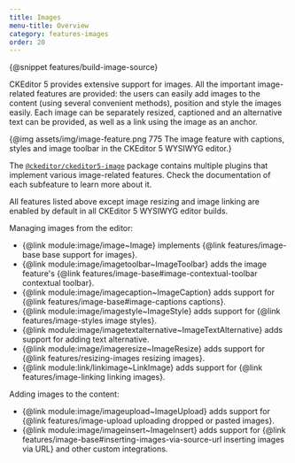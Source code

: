 ```yaml
---
title: Images
menu-title: Overview
category: features-images
order: 20
---
```


{@snippet features/build-image-source}

CKEditor 5 provides extensive support for images. All the important image-related features are provided: the users can easily add images to the content (using several convenient methods), position and style the images easily. Each image can be separately resized, captioned and an alternative text can be provided, as well as a link using the image as an anchor.

{@img assets/img/image-feature.png 775 The image feature with captions, styles and image toolbar in the CKEditor 5 WYSIWYG editor.}

The [`@ckeditor/ckeditor5-image`](https://www.npmjs.com/package/@ckeditor/ckeditor5-image) package contains multiple plugins that implement various image-related features. Check the documentation of each subfeature to learn more about it.

<info-box info>
	All features listed above except image resizing and image linking are enabled by default in all CKEditor 5 WYSIWYG editor builds.
</info-box>

Managing images from the editor:
* {@link module:image/image~Image} implements {@link features/image-base base support for images}.
* {@link module:image/imagetoolbar~ImageToolbar} adds the image feature's {@link features/image-base#image-contextual-toolbar contextual toolbar}.
* {@link module:image/imagecaption~ImageCaption} adds support for {@link features/image-base#image-captions captions}.
* {@link module:image/imagestyle~ImageStyle} adds support for {@link features/image-styles image styles}.
* {@link module:image/imagetextalternative~ImageTextAlternative} adds support for adding text alternative.
* {@link module:image/imageresize~ImageResize} adds support for {@link features/resizing-images resizing images}.
* {@link module:link/linkimage~LinkImage} adds support for {@link features/image-linking linking images}.

Adding images to the content:
* {@link module:image/imageupload~ImageUpload} adds support for {@link features/image-upload uploading dropped or pasted images}.
* {@link module:image/imageinsert~ImageInsert} adds support for {@link features/image-base#inserting-images-via-source-url inserting images via URL} and other custom integrations.

<!--
The all-features-included demo may go here, but we may decide on a better placement as well.
-->